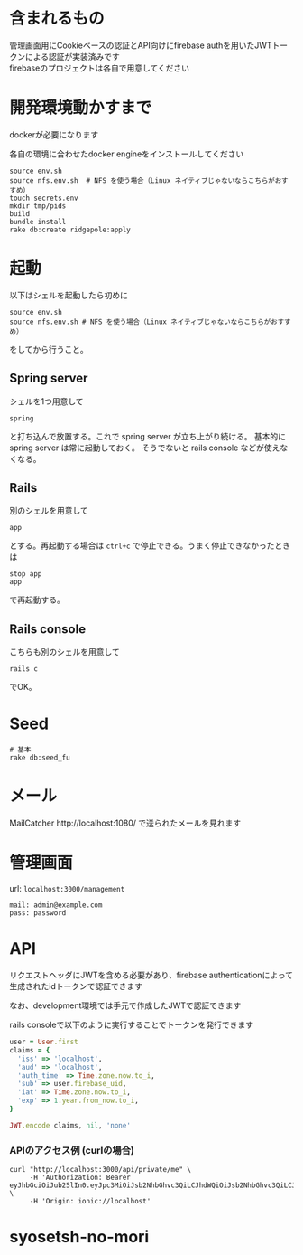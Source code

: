 # 含まれるもの

管理画面用にCookieベースの認証とAPI向けにfirebase authを用いたJWTトークンによる認証が実装済みです  
firebaseのプロジェクトは各自で用意してください

# 開発環境動かすまで

dockerが必要になります

各自の環境に合わせたdocker engineをインストールしてください

```
source env.sh
source nfs.env.sh  # NFS を使う場合（Linux ネイティブじゃないならこちらがおすすめ）
touch secrets.env
mkdir tmp/pids
build
bundle install
rake db:create ridgepole:apply
```

# 起動
以下はシェルを起動したら初めに

```
source env.sh
source nfs.env.sh # NFS を使う場合（Linux ネイティブじゃないならこちらがおすすめ）
```

をしてから行うこと。

## Spring server

シェルを1つ用意して

```
spring
```

と打ち込んで放置する。これで spring server が立ち上がり続ける。
基本的に spring server は常に起動しておく。
そうでないと rails console などが使えなくなる。

## Rails

別のシェルを用意して

```
app
```

とする。再起動する場合は `ctrl+c` で停止できる。うまく停止できなかったときは

```
stop app
app
```

で再起動する。

## Rails console

こちらも別のシェルを用意して

```
rails c
```

でOK。

# Seed

```
# 基本
rake db:seed_fu
```


# メール

MailCatcher http://localhost:1080/ で送られたメールを見れます

# 管理画面

url: `localhost:3000/management`

```
mail: admin@example.com
pass: password
```

# API

リクエストヘッダにJWTを含める必要があり、firebase authenticationによって生成されたidトークンで認証できます

なお、development環境では手元で作成したJWTで認証できます

rails consoleで以下のように実行することでトークンを発行できます

```ruby
user = User.first
claims = {
  'iss' => 'localhost',
  'aud' => 'localhost',
  'auth_time' => Time.zone.now.to_i,
  'sub' => user.firebase_uid,
  'iat' => Time.zone.now.to_i,
  'exp' => 1.year.from_now.to_i,
}

JWT.encode claims, nil, 'none'
```

### APIのアクセス例 (curlの場合)

```
curl "http://localhost:3000/api/private/me" \
     -H 'Authorization: Bearer eyJhbGciOiJub25lIn0.eyJpc3MiOiJsb2NhbGhvc3QiLCJhdWQiOiJsb2NhbGhvc3QiLCJhdXRoX3RpbWUiOjE1ODgzMDA4MjQsInN1YiI6InVzZXJfMSIsImlhdCI6MTU4ODMwMDgyNCwiZXhwIjoxNjE5ODM2ODI0fQ.' \
     -H 'Origin: ionic://localhost'
```
# syosetsh-no-mori

